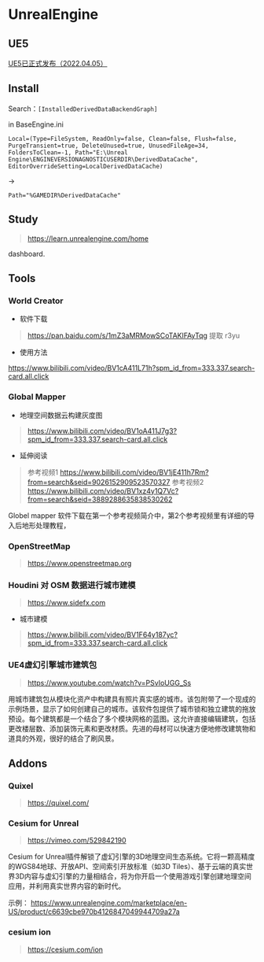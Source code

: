 # UnrealEngine

## UE5

[UE5已正式发布（2022.04.05）](./UE5.md)


## Install

Search：`[InstalledDerivedDataBackendGraph]`

in BaseEngine.ini
```
Local=(Type=FileSystem, ReadOnly=false, Clean=false, Flush=false, PurgeTransient=true, DeleteUnused=true, UnusedFileAge=34, FoldersToClean=-1, Path="E:\Unreal Engine\ENGINEVERSIONAGNOSTICUSERDIR\DerivedDataCache", EditorOverrideSetting=LocalDerivedDataCache)
```
-> 
```
Path="%GAMEDIR%DerivedDataCache"
```


## Study

> https://learn.unrealengine.com/home


dashboard.

## Tools

### World Creator

- 软件下载

> https://pan.baidu.com/s/1mZ3aMRMowSCoTAKlFAyTqg
> 提取 r3yu

- 使用方法

https://www.bilibili.com/video/BV1cA411L71h?spm_id_from=333.337.search-card.all.click

### Global Mapper

- 地理空间数据云构建灰度图

> https://www.bilibili.com/video/BV1oA411J7g3?spm_id_from=333.337.search-card.all.click

- 延伸阅读

> 参考视频1 https://www.bilibili.com/video/BV1jE411h7Rm?from=search&seid=9026152909523570327
> 参考视频2 https://www.bilibili.com/video/BV1xz4y1Q7Vc?from=search&seid=3889288635838530262

Globel mapper 软件下载在第一个参考视频简介中，第2个参考视频里有详细的导入后地形处理教程，


### OpenStreetMap

> https://www.openstreetmap.org


### Houdini 对 OSM 数据进行城市建模

> https://www.sidefx.com

- 城市建模

> https://www.bilibili.com/video/BV1F64y187yc?spm_id_from=333.337.search-card.all.click


### UE4虚幻引擎城市建筑包

> https://www.youtube.com/watch?v=PSvIoUGG_Ss

用城市建筑包从模块化资产中构建具有照片真实感的城市。该包附带了一个现成的示例场景，显示了如何创建自己的城市。该软件包提供了城市锁和独立建筑的拖放预设。每个建筑都是一个结合了多个模块网格的蓝图。这允许直接编辑建筑，包括更改楼层数、添加装饰元素和更改材质。先进的母材可以快速方便地修改建筑物和道具的外观，很好的结合了刷风景。


## Addons


### Quixel

> https://quixel.com/




### Cesium for Unreal

> https://vimeo.com/529842190

Cesium for Unreal插件解锁了虚幻引擎的3D地理空间生态系统。它将一颗高精度的WGS84地球、开放API、空间索引开放标准（如3D Tiles）、基于云端的真实世界3D内容与虚幻引擎的力量相结合，将为你开启一个使用游戏引擎创建地理空间应用，并利用真实世界内容的新时代。

示例： https://www.unrealengine.com/marketplace/en-US/product/c6639cbe970b4126847049944709a27a

### cesium ion

> https://cesium.com/ion


